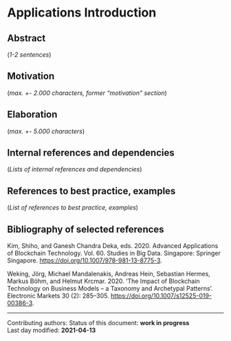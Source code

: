 # Applications Introduction

## Abstract

(*1-2 sentences*)
    
## Motivation

(*max. +- 2.000 characters, former “motivation” section*) 
    
## Elaboration

(*max. +- 5.000 characters*)
    
## Internal references and dependencies

(*Lists of internal references and dependencies*)  
    
## References to best practice, examples  

(*List of references to best practice, examples*)  
	
## Bibliography of selected references

Kim, Shiho, and Ganesh Chandra Deka, eds. 2020. Advanced Applications of Blockchain Technology. Vol. 60. Studies in Big Data. Singapore: Springer Singapore. https://doi.org/10.1007/978-981-13-8775-3.

Weking, Jörg, Michael Mandalenakis, Andreas Hein, Sebastian Hermes, Markus Böhm, and Helmut Krcmar. 2020. ‘The Impact of Blockchain Technology on Business Models – a Taxonomy and Archetypal Patterns’. Electronic Markets 30 (2): 285–305. https://doi.org/10.1007/s12525-019-00386-3.
  

________

Contributing authors: 
Status of this document: **work in progress**  
Last day modified: **2021-04-13**